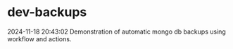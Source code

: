 # dev-backups
2024-11-18 20:43:02 Demonstration of automatic mongo db backups using workflow and actions.
